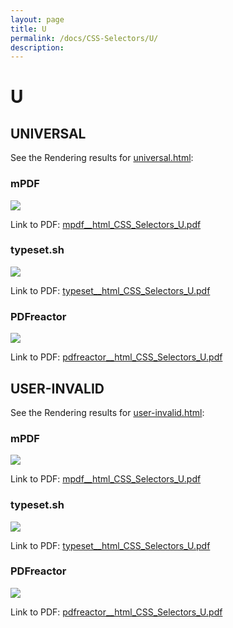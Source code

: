 ```yaml
---
layout: page
title: U
permalink: /docs/CSS-Selectors/U/
description: 
---
```


# U



## UNIVERSAL

See the Rendering results for [universal.html](/html/CSS%20Selectors/U/universal.html):

### mPDF
![](mpdf__html_CSS_Selectors_U.png) 

Link to PDF: [mpdf__html_CSS_Selectors_U.pdf](mpdf__html_CSS_Selectors_U.pdf)

### typeset.sh
![](typeset__html_CSS_Selectors_U.png) 

Link to PDF: [typeset__html_CSS_Selectors_U.pdf](typeset__html_CSS_Selectors_U.pdf)

### PDFreactor
![](pdfreactor__html_CSS_Selectors_U.png) 

Link to PDF: [pdfreactor__html_CSS_Selectors_U.pdf](pdfreactor__html_CSS_Selectors_U.pdf)

## USER-INVALID

See the Rendering results for [user-invalid.html](/html/CSS%20Selectors/U/user-invalid.html):

### mPDF
![](mpdf__html_CSS_Selectors_U.png) 

Link to PDF: [mpdf__html_CSS_Selectors_U.pdf](mpdf__html_CSS_Selectors_U.pdf)

### typeset.sh
![](typeset__html_CSS_Selectors_U.png) 

Link to PDF: [typeset__html_CSS_Selectors_U.pdf](typeset__html_CSS_Selectors_U.pdf)

### PDFreactor
![](pdfreactor__html_CSS_Selectors_U.png) 

Link to PDF: [pdfreactor__html_CSS_Selectors_U.pdf](pdfreactor__html_CSS_Selectors_U.pdf)


